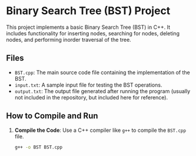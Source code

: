 # Binary Search Tree (BST) Project

This project implements a basic Binary Search Tree (BST) in C++. It includes functionality for inserting nodes, searching for nodes, deleting nodes, and performing inorder traversal of the tree.

## Files

- `BST.cpp`: The main source code file containing the implementation of the BST.
- `input.txt`: A sample input file for testing the BST operations.
- `output.txt`: The output file generated after running the program (usually not included in the repository, but included here for reference).

## How to Compile and Run

1. **Compile the Code**:
   Use a C++ compiler like `g++` to compile the `BST.cpp` file.
   ```sh
   g++ -o BST BST.cpp

